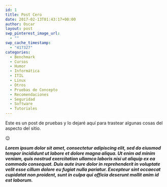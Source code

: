 ```yaml
---
id: 1
title: Post Cero
date: 2017-02-13T01:43:17+00:00
author: Oscar
layout: post
swp_pinterest_image_url:
  - ""
swp_cache_timestamp:
  - "417327"
categories:
  - Benchmark
  - Cursos
  - Humor
  - Informática
  - ITIL
  - Linux
  - Otros
  - Pruebas de Concepto
  - Recomendaciones
  - Seguridad
  - Software
  - Tutoriales
---
```

Este es un post de pruebas y lo dejaré aquí para trastear algunas cosas del aspecto del sitio.

😉

***Lorem ipsum dolor sit amet, consectetur adipiscing elit, sed do eiusmod tempor incididunt ut labore et dolore magna aliqua. Ut enim ad minim veniam, quis nostrud exercitation ullamco laboris nisi ut aliquip ex ea commodo consequat. Duis aute irure dolor in reprehenderit in voluptate velit esse cillum dolore eu fugiat nulla pariatur. Excepteur sint occaecat cupidatat non proident, sunt in culpa qui officia deserunt mollit anim id est laborum.***